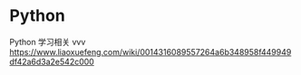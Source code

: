# Python
Python 学习相关
vvv
https://www.liaoxuefeng.com/wiki/0014316089557264a6b348958f449949df42a6d3a2e542c000

